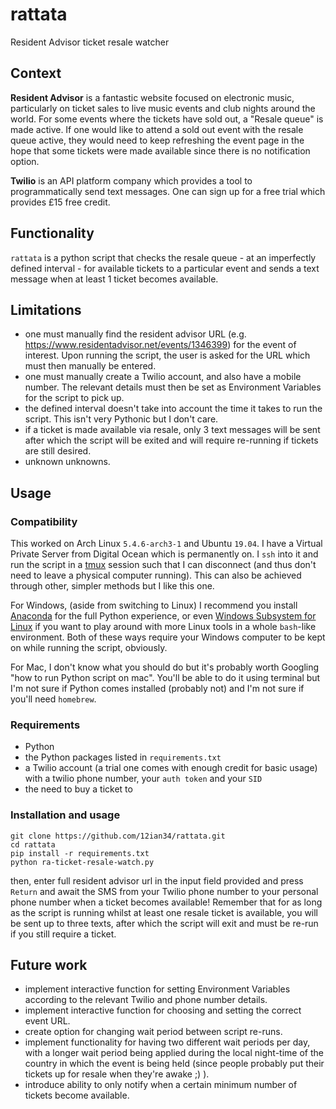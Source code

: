 # rattata 

Resident Advisor ticket resale watcher

## Context

**Resident Advisor** is a fantastic website focused on electronic music, particularly on ticket sales to live music events and club nights around the world. For some events where the tickets have sold out, a "Resale queue" is made active. If one would like to attend a sold out event with the resale queue active, they would need to keep refreshing the event page in the hope that some tickets were made available since there is no notification option. 

**Twilio** is an API platform company which provides a tool to programmatically send text messages. One can sign up for a free trial which provides £15 free credit.

## Functionality

`rattata` is a python script that checks the resale queue - at an imperfectly defined interval - for available tickets to a particular event and sends a text message when at least 1 ticket becomes available.

## Limitations

- one must manually find the resident advisor URL (e.g. https://www.residentadvisor.net/events/1346399) for the event of interest. Upon running the script, the user is asked for the URL which must then manually be entered.
- one must manually create a Twilio account, and also have a mobile number. The relevant details must then be set as Environment Variables for the script to pick up.
- the defined interval doesn't take into account the time it takes to run the script. This isn't very Pythonic but I don't care.
- if a ticket is made available via resale, only 3 text messages will be sent after which the script will be exited and will require re-running if tickets are still desired.
- unknown unknowns.

## Usage

### Compatibility 
This worked on Arch Linux `5.4.6-arch3-1` and Ubuntu `19.04`. I have a Virtual Private Server from Digital Ocean which is permanently on. I `ssh` into it and run the script in a [tmux](https://wiki.archlinux.org/index.php/tmux) session such that I can disconnect (and thus don't need to leave a physical computer running). This can also be achieved through other, simpler methods but I like this one.

For Windows, (aside from switching to Linux) I recommend you install [Anaconda](https://docs.anaconda.com/anaconda/install/windows/) for the full Python experience, or even [Windows Subsystem for Linux](https://docs.microsoft.com/en-us/windows/wsl/install-win10) if you want to play around with more Linux tools in a whole `bash`-like environment. Both of these ways require your Windows computer to be kept on while running the script, obviously.

For Mac, I don't know what you should do but it's probably worth Googling "how to run Python script on mac". You'll be able to do it using terminal but I'm not sure if Python comes installed (probably not) and I'm not sure if you'll need `homebrew`.

### Requirements

- Python
- the Python packages listed in `requirements.txt`
- a Twilio account (a trial one comes with enough credit for basic usage) with a twilio phone number, your `auth token` and your `SID`
- the need to buy a ticket to 

### Installation and usage

```
git clone https://github.com/12ian34/rattata.git
cd rattata
pip install -r requirements.txt
python ra-ticket-resale-watch.py
```
then, enter full resident advisor url in the input field provided and press `Return` and await the SMS from your Twilio phone number to your personal phone number when a ticket becomes available! Remember that for as long as the script is running whilst at least one resale ticket is available, you will be sent up to three texts, after which the script will exit and must be re-run if you still require a ticket.


## Future work

- implement interactive function for setting Environment Variables according to the relevant Twilio and phone number details. 
- implement interactive function for choosing and setting the correct event URL. 
- create option for changing wait period between script re-runs.
- implement functionality for having two different wait periods per day, with a longer wait period being applied during the local night-time of the country in which the event is being held (since people probably put their tickets up for resale when they're awake ;) ).
- introduce ability to only notify when a certain minimum number of tickets become available.
